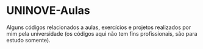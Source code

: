 # UNINOVE-Aulas
Alguns códigos relacionados a aulas, exercícios e projetos realizados por mim pela universidade (os códigos aqui não tem fins profissionais, são para estudo somente).
